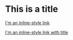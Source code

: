 # This is a title

[I'm an inline-style link](https://www.google.com)

[I'm an inline-style link with title](https://www.google.com "Google's Homepage")